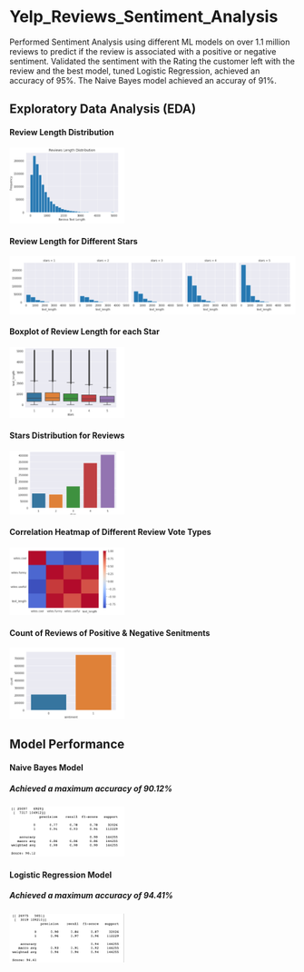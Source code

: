 # Yelp_Reviews_Sentiment_Analysis
Performed Sentiment Analysis using different ML models on over 1.1 million reviews to predict if the review is associated with a positive or negative sentiment. Validated the sentiment with the Rating the customer left with the review and the best model, tuned Logistic Regression, achieved an accuracy of 95%. The Naive Bayes model achieved an accuray of 91%.

## Exploratory Data Analysis (EDA)

#### Review Length Distribution
<img src="pics/Review_Length.png" height=40% width=40%>

#### Review Length for Different Stars 
<img src="pics/Stars_Dist.png" height=66% width=100%>

#### Boxplot of Review Length for each Star
<img src="pics/Boxplot.png" height=40% width=40%>

#### Stars Distribution for Reviews
<img src="pics/Stars.png" height=40% width=40%>

#### Correlation Heatmap of Different Review Vote Types
<img src="pics/Corr.png" height=40% width=40%>

#### Count of Reviews of Positive & Negative Senitments
<img src="pics/Sentiment.png" height=40% width=40%>


## Model Performance

#### Naive Bayes Model
##### Achieved a maximum accuracy of 90.12%
<img src="pics/Naive-Bayes.png" height=40% width=40%>

#### Logistic Regression Model
##### Achieved a maximum accuracy of 94.41%
<img src="pics/LogReg.png" height=40% width=40%>
